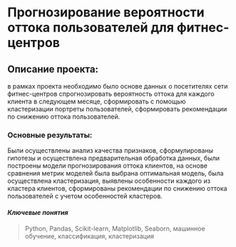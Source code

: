 # Прогнозирование вероятности оттока пользователей для фитнес-центров

## Описание проекта: 
в рамках проекта необходимо было основе данных о посетителях сети фитнес-центров спрогнозировать вероятность оттока для каждого клиента в следующем месяце, сформировать с помощью кластеризации портреты пользователей, сформировать рекомендации по снижению оттока пользователей.
### Основные результаты:
Были осуществлены анализ качества признаков, сформулированы гипотезы и осуществлена предварительная обработка данных, были построены модели прогнозирования оттока клиентов, на основе сравнения метрик моделей была выбрана оптимальная модель, была осуществлена кластеризация, выявлены особенности каждого из кластера клиентов, сформированы рекомендации по снижению оттока пользователей с учетом особенностей кластеров.

#### _Ключевые понятия_
> Python, Pandas, Scikit-learn, Matplotlib, Seaborn, машинное обучение, классификация, кластеризация